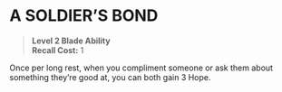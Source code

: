 # A SOLDIER’S BOND

> **Level 2 Blade Ability**  
> **Recall Cost:** 1

Once per long rest, when you compliment someone or ask them about something they’re good at, you can both gain 3 Hope.
